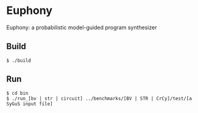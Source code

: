 # Euphony
Euphony: a probabilistic model-guided program synthesizer

## Build
```
$ ./build
```

## Run
```
$ cd bin
$ ./run_[bv | str | circuit] ../benchmarks/[BV | STR | CrCy]/test/[a SyGuS input file]
```
